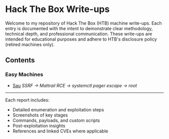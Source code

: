 # Hack The Box Write-ups

Welcome to my repository of Hack The Box (HTB) machine write-ups. Each entry is documented with the intent to demonstrate clear methodology, technical depth, and professional communication. These write-ups are intended for educational purposes and adhere to HTB's disclosure policy (retired machines only).

## Contents

### Easy Machines

* [Sau](Sau/Sau.md)
  *SSRF → Maltrail RCE → systemctl pager escape → root*

<!-- Additional entries will be listed here as more write-ups are added. -->

---

Each report includes:

* Detailed enumeration and exploitation steps
* Screenshots of key stages
* Commands, payloads, and custom scripts
* Post-exploitation insights
* References and linked CVEs where applicable

